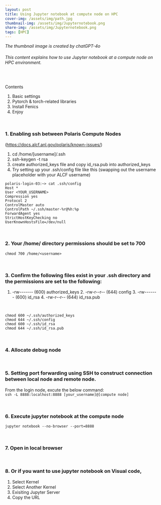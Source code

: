 ```yaml
---
layout: post
title: Using Jupyter notebook at compute node on HPC
cover-img: /assets/img/path.jpg
thumbnail-img: /assets/img/Jupyternotebook.png
share-img: /assets/img/Jupyternotebook.png
tags: [HPC]
---
```


_The thumbnail image is created by chatGPT-4o_
###### This content explains how to use Jupyter notebook at a compute node on HPC environment.
<br/>

Contents
1. Basic settings
2. Pytorch & torch-related libraries
3. Install Fenics
4. Enjoy

<br/>

### 1. Enabling ssh between Polaris Compute Nodes 
(<https://docs.alcf.anl.gov/polaris/known-issues/>)

1. cd /home/[username]/.ssh
2. ssh-keygen -t rsa
3. create authorized_keys file and copy id_rsa.pub into authorized_keys
4. Try setting up your .ssh/config file like this (swapping out the username placeholder with your ALCF username)

```
polaris-login-03:~> cat .ssh/config
Host *
User <YOUR_USERNAME>
Compression yes
Protocol 2
ControlMaster auto
ControlPath ~/.ssh/master-%r@%h:%p
ForwardAgent yes
StrictHostKeyChecking no
UserKnownHostsFile=/dev/null
```

<br/>


### 2. Your /home/<username> directory permissions should be set to 700

`chmod 700 /home/<username>`

<br/>

### 3. Confirm the following files exist in your .ssh directory and the permissions are set to the following: 

1. -rw------- (600) authorized_keys 2. -rw-r--r-- (644) config 3. -rw------- (600) id_rsa 4. -rw-r--r-- (644) id_rsa.pub
<br/>

```
chmod 600 ~/.ssh/authorized_keys
chmod 644 ~/.ssh/config
chmod 600 ~/.ssh/id_rsa
chmod 644 ~/.ssh/id_rsa.pub
```
<br/>

### 4. Allocate debug node

<br/>

### 5. Setting port forwarding using SSH to construct connection between local node and remote node. 
From the login node, excute the below command:
<br/>
`ssh -L 8888:localhost:8888 [your_username]@[compute node]`

<br/>

### 6. Execute jupyter notebook at the compute node
`jupyter notebook --no-browser --port=8888`

<br/>

### 7. Open in local browser

<br/>

### 8. Or if you want to use jupyter notebook on Visual code,
1. Select Kernel
2. Select Another Kernel
3. Exisiting Jupyter Server
4. Copy the URL

